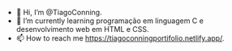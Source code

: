 - 👋 Hi, I’m @TiagoConning.
- 🌱 I’m currently learning  programação em linguagem C e desenvolvimento web em HTML e CSS.
- 📫 How to reach me  https://tiagoconningportifolio.netlify.app/.

<!---
TiagoConning/TiagoConning is a ✨ special ✨ repository because its `README.md` (this file) appears on your GitHub profile.
You can click the Preview link to take a look at your changes.
--->
